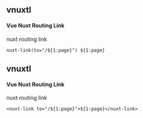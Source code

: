 ## vnuxtl
#### Vue Nuxt Routing Link
nuxt routing link
```vue-pug
nuxt-link(to="/${1:page}") ${1:page}
```

## vnuxtl
#### Vue Nuxt Routing Link
nuxt routing link
```
<nuxt-link to="/${1:page}">${1:page}</nuxt-link>
```